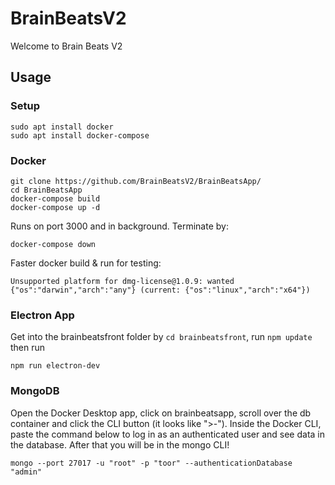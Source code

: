 # BrainBeatsV2
Welcome to Brain Beats V2

## Usage

### Setup
```
sudo apt install docker
sudo apt install docker-compose
```

### Docker
```
git clone https://github.com/BrainBeatsV2/BrainBeatsApp/
cd BrainBeatsApp
docker-compose build
docker-compose up -d
```
Runs on port 3000 and in background. 
Terminate by:
```
docker-compose down
```

Faster docker build & run for testing:
```
Unsupported platform for dmg-license@1.0.9: wanted {"os":"darwin","arch":"any"} (current: {"os":"linux","arch":"x64"})
```

### Electron App
Get into the brainbeatsfront folder by `cd brainbeatsfront`, run `npm update` then run 
```
npm run electron-dev
```

### MongoDB

Open the Docker Desktop app, click on brainbeatsapp, scroll over the db container and click the CLI button (it looks like ">-"). Inside the Docker CLI, paste the command below to log in as an authenticated user and see data in the database. After that you will be in the mongo CLI!
```
mongo --port 27017 -u "root" -p "toor" --authenticationDatabase "admin"
```
